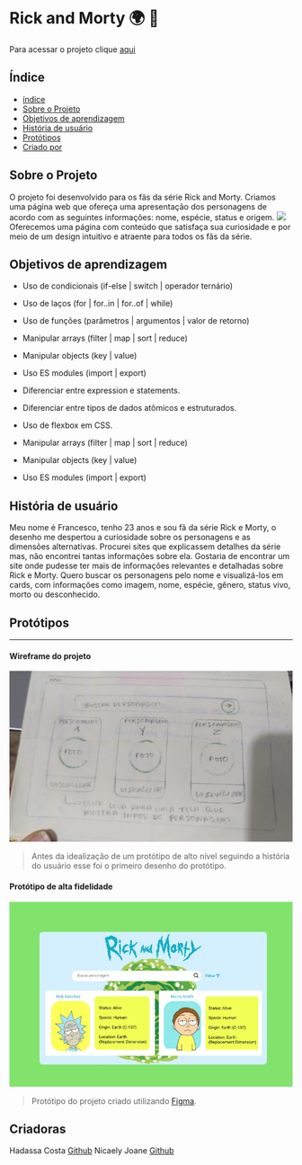 # Rick and Morty :earth_africa: :rocket:
Para acessar o projeto clique [aqui](https://costahadassa.github.io/Rick-and-Morty/)

## Índice
* [índice](#Índice)
* [Sobre o Projeto](#sobre-o-projeto)
* [Objetivos de aprendizagem](#objetivos-de-aprendizagem)
* [História de usuário](*história-de-usuário)
* [Protótipos](*protótipos)
* [Criado por](*Criadoras)

## Sobre o Projeto

O projeto foi desenvolvido para os fãs da série Rick and Morty. 
Criamos uma página web que ofereça uma apresentação dos personagens de acordo com as seguintes informações: nome, espécie, status e origem.
![](src/images/Animated%20GIF-downsized_large.gif)
Oferecemos uma página com conteúdo  que satisfaça sua curiosidade e por meio de um design intuitivo e atraente para todos os fãs da série.



## Objetivos de aprendizagem

 * Uso de condicionais (if-else | switch | operador ternário)
 * Uso de laços (for | for..in | for..of | while)
 * Uso de funções (parâmetros | argumentos | valor de retorno)
 * Manipular arrays (filter | map | sort | reduce)
 * Manipular objects (key | value)
 * Uso ES modules (import | export)
 * Diferenciar entre expression e statements.
 * Diferenciar entre tipos de dados atômicos e estruturados.

* Uso de flexbox em CSS.
* Manipular arrays (filter | map | sort | reduce)
* Manipular objects (key | value)
* Uso ES modules (import | export)

## História de usuário

Meu nome é Francesco, tenho 23 anos e sou fã da série Rick e Morty, o desenho me despertou a curiosidade sobre os personagens e as dimensões alternativas. Procurei sites que explicassem detalhes da série mas, não encontrei tantas informações sobre ela.
Gostaria de encontrar um site onde pudesse ter mais de informações relevantes e detalhadas sobre Rick e Morty.
Quero buscar os personagens pelo nome e visualizá-los em cards, com informações como imagem, nome, espécie, gênero, status vivo, morto ou desconhecido.

## Protótipos
___
#### Wireframe do projeto
![prototipo-baixa](src/images/baixa.jpg)
> Antes da idealização de um protótipo de alto nível seguindo a história do usuário esse foi o primeiro desenho do protótipo.

#### Protótipo de alta fidelidade
![prototipo](src/images/prototipo.png)
>Protótipo do projeto criado utilizando [Figma](https://www.figma.com/file/.7V7DeCV5b64RpHLb9bTceC/Data-Lovers).

## Criadoras
Hadassa Costa [Github](https://github.com/Costahadassa)
Nicaely Joane [Github](https://github.com/Nijoane)
